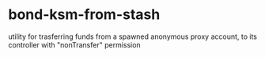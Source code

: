 # bond-ksm-from-stash
 utility for trasferring funds from a spawned anonymous proxy account, to its controller with "nonTransfer" permission
